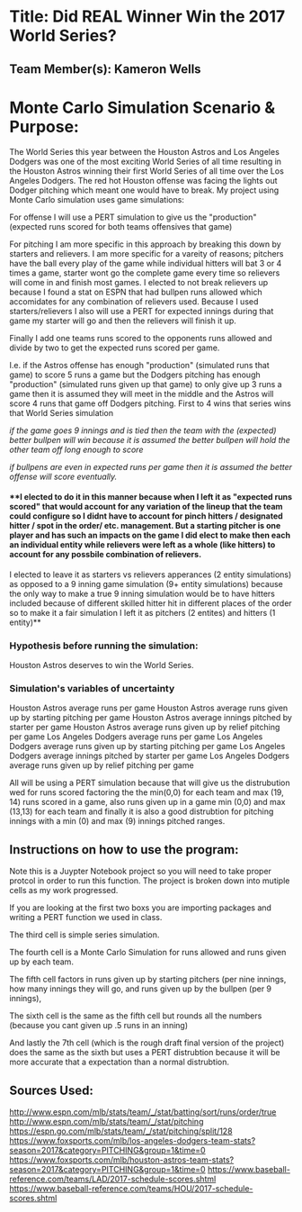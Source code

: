 # Title: Did REAL Winner Win the 2017 World Series?

## Team Member(s): Kameron Wells

# Monte Carlo Simulation Scenario & Purpose: 
The World Series this year between the Houston Astros and Los Angeles Dodgers was one of the most exciting World Series of all time resulting in the Houston Astros winning their first World Series of all time over the Los Angeles Dodgers. The red hot Houston offense was facing the lights out Dodger pitching which meant one would have to break. My project using Monte Carlo simulation uses game simulations:

For offense I will use a PERT simulation to give us the "production" (expected runs scored for both teams offensives that game)

For pitching I am more specific in this approach by breaking this down by starters and relievers. I am more specific for a vareity of reasons; pitchers have the ball every play of the game while individual hitters will bat 3 or 4 times a game, starter wont go the complete game every time so relievers will come in and finish most games. I elected to not break relievers up because I found a stat on ESPN that had bullpen runs allowed which accomidates for any combination of relievers used. Because I used starters/relievers I also will use a PERT for expected innings during that game my starter will go and then the relievers will finish it up.

Finally I add one teams runs scored to the opponents runs allowed and divide by two to get the expected runs scored per game. 

I.e. if the Astros offense has enough "production" (simulated runs that game) to score 5 runs a game but the Dodgers pitching has enough "production" (simulated runs given up that game) to only give up 3 runs a game then it is assumed they will meet in the middle and the Astros will score 4 runs that game off Dodgers pitching. First to 4 wins that series wins that World Series simulation

*if the game goes 9 innings and is tied then the team with the (expected) better bullpen will win because it is assumed the better bullpen will hold the other team off long enough to score*

*if bullpens are even in expected runs per game then it is assumed the better offense will score eventually.*

#### **I elected to do it in this manner because when I left it as "expected runs scored" that would account for any variation of the lineup that the team could configure so I didnt have to account for pinch hitters / designated hitter / spot in the order/ etc. management. But a starting pitcher is one player and has such an impacts on the game I did elect to make then each an individual entity while relievers were left as a whole (like hitters) to account for any possbile combination of relievers. 
I elected to leave it as starters vs relievers apperances (2 entity simulations) as opposed to a 9 inning game simulation (9+ entity simulations) because the only way to make a true 9 inning simulation would be to have hitters included because of different skilled hitter hit in different places of the order so to make it a fair simulation I left it as pitchers (2 entites) and hitters (1 entity)** 

### Hypothesis before running the simulation: 
Houston Astros deserves to win the World Series.

### Simulation's variables of uncertainty
Houston Astros average runs per game
Houston Astros average runs given up by starting pitching  per game
Houston Astros average innings pitched by starter per game
Houston Astros average runs given up by relief pitching per game 
Los Angeles Dodgers average runs per game
Los Angeles Dodgers average runs given up by starting pitching  per game
Los Angeles Dodgers average innings pitched by starter per game
Los Angeles Dodgers average runs given up by relief pitching per game 

All will be using a PERT simulation because that will give us the distrubution wed for runs scored factoring the the min(0,0) for each team and max (19, 14) runs scored in a game, also runs given up in a game min (0,0) and max (13,13) for each team  and finally it is also a good distrubtion for pitching innings with a min (0) and max (9) innings pitched ranges.

## Instructions on how to use the program:
Note this is a Juypter Notebook project so you will need to take proper protcol in order to run this function. The project is broken down into mutiple cells as my work progressed.

If you are looking at the first two boxs you are importing packages and writing a PERT function we used in class. 

The third cell is simple series simulation. 

The fourth cell is a Monte Carlo Simulation for runs allowed and runs given up by each team.

The fifth cell factors in runs given up by starting pitchers (per nine innings, how many innings they will go, and runs given up by the 
bullpen (per 9 innings),

The sixth cell is the same as the fifth cell but rounds all the numbers (because you cant given up .5 runs in an inning)

And lastly the 7th cell (which is the rough draft final version of the project) does the same as the sixth but uses a PERT distrubtion because it will be more accurate that a expectation than a normal distrubtion.

## Sources Used:
http://www.espn.com/mlb/stats/team/_/stat/batting/sort/runs/order/true
http://www.espn.com/mlb/stats/team/_/stat/pitching
https://espn.go.com/mlb/stats/team/_/stat/pitching/split/128
https://www.foxsports.com/mlb/los-angeles-dodgers-team-stats?season=2017&category=PITCHING&group=1&time=0
https://www.foxsports.com/mlb/houston-astros-team-stats?season=2017&category=PITCHING&group=1&time=0
https://www.baseball-reference.com/teams/LAD/2017-schedule-scores.shtml
https://www.baseball-reference.com/teams/HOU/2017-schedule-scores.shtml
